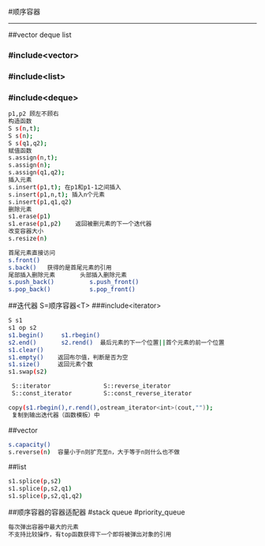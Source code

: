 #顺序容器
***
##vector deque list
###  #include\<vector>
###  #include\<list>
###  #include\<deque>
```bash
p1,p2 顾左不顾右
构造函数
S s(n,t);
S s(n);
S s(q1,q2);
赋值函数
s.assign(n,t);
s.assign(n);
s.assign(q1,q2);
插入元素
s.insert(p1,t); 在p1和p1-1之间插入
s.insert(p1,n,t); 插入n个元素
s.insert(p1,q1,q2)
删除元素
s1.erase(p1)
s1.erase(p1,p2)    返回被删元素的下一个迭代器
改变容器大小
s.resize(n)
```
```bash
首尾元素直接访问
s.front()
s.back()   获得的是首尾元素的引用
尾部插入删除元素       头部插入删除元素
s.push_back()          s.push_front()
s.pop_back()           s.pop_front()
```
##迭代器 S=顺序容器\<T> 
###include\<iterator>
```bash
S s1
s1 op s2
s1.begin()     s1.rbegin()
s2.end()       s2.rend()  最后元素的下一个位置||首个元素的前一个位置
s1.clear()
s1.empty()    返回布尔值，判断是否为空
s1.size()     返回元素个数
s1.swap(s2)

 S::iterator               S::reverse_iterator
 S::const_iterator         S::const_reverse_iterator

copy(s1.rbegin(),r.rend(),ostream_iterator<int>(cout,""));
 复制到输出迭代器（函数模板）中
```
##vector
```bash
s.capacity()
s.reverse(n)  容量小于n则扩充至n，大于等于n则什么也不做
```
##list
```bash
s1.splice(p,s2)
s1.splice(p,s2,q1)
s1.splice(p,s2,q1,q2)
```
##顺序容器的容器适配器
#stack   queue
#priority_queue
```bash
每次弹出容器中最大的元素
不支持比较操作，有top函数获得下一个即将被弹出对象的引用
```